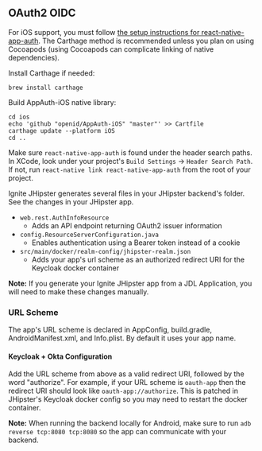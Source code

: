 ## OAuth2 OIDC

For iOS support, you must follow [the setup instructions for react-native-app-auth](https://github.com/FormidableLabs/react-native-app-auth#ios-setup).  The Carthage method is recommended unless you plan on using Cocoapods (using Cocoapods can complicate linking of native dependencies).

Install Carthage if needed:
```
brew install carthage
```
Build AppAuth-iOS native library:
```
cd ios
echo 'github "openid/AppAuth-iOS" "master"' >> Cartfile
carthage update --platform iOS
cd ..
```

Make sure `react-native-app-auth` is found under the header search paths.  In XCode, look under your project's `Build Settings` -> `Header Search Path`.  If not, run `react-native link react-native-app-auth` from the root of your project.

Ignite JHipster generates several files in your JHipster backend's folder.  See the changes in your JHipster app.
- `web.rest.AuthInfoResource`
  - Adds an API endpoint returning OAuth2 issuer information
- `config.ResourceServerConfiguration.java` 
  - Enables authentication using a Bearer token instead of a cookie
- `src/main/docker/realm-config/jhipster-realm.json`
  - Adds your app's url scheme as an authorized redirect URI for the Keycloak docker container

**Note:** If you generate your Ignite JHipster app from a JDL Application, you will need to make these changes manually.
   
### URL Scheme
The app's URL scheme is declared in AppConfig, build.gradle, AndroidManifest.xml, and Info.plist.  By default it uses your app name.

#### Keycloak + Okta Configuration
Add the URL scheme from above as a valid redirect URI, followed by the word "authorize".  For example, if your URL scheme is `oauth-app` then the redirect URI
 should look like `oauth-app://authorize`.  This is patched in JHipster's Keycloak docker config so you may need to restart the docker container.

**Note:** When running the backend locally for Android, make sure to run `adb reverse tcp:8080 tcp:8080` so the app can communicate with your backend.
